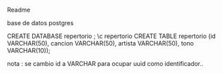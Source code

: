 Readme 



base de datos postgres

CREATE DATABASE repertorio ;
 \c repertorio
CREATE TABLE repertorio (id VARCHAR(50), cancion VARCHAR(50), artista VARCHAR(50), tono VARCHAR(10));

nota : se cambio id a VARCHAR para ocupar uuid como identificador..